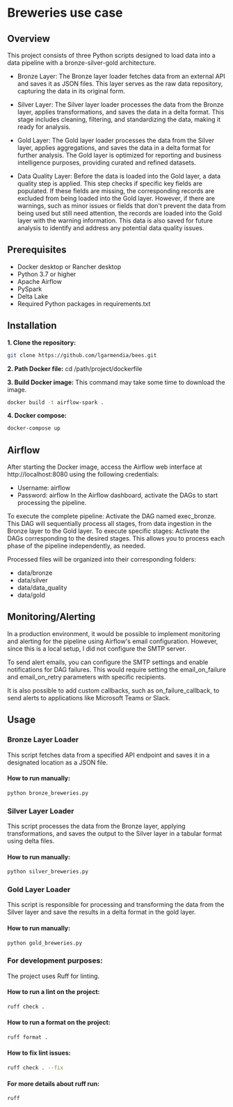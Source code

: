 # Breweries use case

## Overview
This project consists of three Python scripts designed to load data into a data pipeline with a bronze-silver-gold architecture.

- Bronze Layer: The Bronze layer loader fetches data from an external API and saves it as JSON files. This layer serves as the raw data repository, capturing the data in its original form.

- Silver Layer: The Silver layer loader processes the data from the Bronze layer, applies transformations, and saves the data in a delta format. This stage includes cleaning, filtering, and standardizing the data, making it ready for analysis.

- Gold Layer: The Gold layer loader processes the data from the Silver layer, applies aggregations, and saves the data in a delta format for further analysis. The Gold layer is optimized for reporting and business intelligence purposes, providing curated and refined datasets.

- Data Quality Layer: Before the data is loaded into the Gold layer, a data quality step is applied. This step checks if specific key fields are populated. If these fields are missing, the corresponding records are excluded from being loaded into the Gold layer. However, if there are warnings, such as minor issues or fields that don't prevent the data from being used but still need attention, the records are loaded into the Gold layer with the warning information. This data is also saved for future analysis to identify and address any potential data quality issues.

## Prerequisites
- Docker desktop or Rancher desktop
- Python 3.7 or higher
- Apache Airflow
- PySpark
- Delta Lake
- Required Python packages in requirements.txt

## Installation
**1. Clone the repository:**
```bash
git clone https://github.com/lgarmendia/bees.git
```
**2. Path Docker file:**
cd /path/project/dockerfile

**3. Build Docker image:**
This command may take some time to download the image.
```bash
docker build -t airflow-spark .
```
**4. Docker compose:**
```bash
docker-compose up
```

## Airflow
After starting the Docker image, access the Airflow web interface at http://localhost:8080 using the following credentials:

- Username: airflow
- Password: airflow
In the Airflow dashboard, activate the DAGs to start processing the pipeline.

To execute the complete pipeline: Activate the DAG named exec_bronze. This DAG will sequentially process all stages, from data ingestion in the Bronze layer to the Gold layer.
To execute specific stages: Activate the DAGs corresponding to the desired stages. This allows you to process each phase of the pipeline independently, as needed.

Processed files will be organized into their corresponding folders:
   * data/bronze
   * data/silver
   * data/data_quality
   * data/gold

## Monitoring/Alerting
In a production environment, it would be possible to implement monitoring and alerting for the pipeline using Airflow's email configuration. However, since this is a local setup, I did not configure the SMTP server.

To send alert emails, you can configure the SMTP settings and enable notifications for DAG failures. This would require setting the email_on_failure and email_on_retry parameters with specific recipients.

It is also possible to add custom callbacks, such as on_failure_callback, to send alerts to applications like Microsoft Teams or Slack.

## Usage
### Bronze Layer Loader
This script fetches data from a specified API endpoint and saves it in a designated location as a JSON file.
#### How to run manually:
```bash
python bronze_breweries.py
```
### Silver Layer Loader
This script processes the data from the Bronze layer, applying transformations, and saves the output to the Silver layer in a tabular format using delta files.
#### How to run manually:
```bash
python silver_breweries.py
```
### Gold Layer Loader
This script is responsible for processing and transforming the data from the Silver layer and save the results in a delta format in the gold layer.
#### How to run manually:
```bash
python gold_breweries.py
```

### For development purposes:
The project uses Ruff for linting.
#### How to run a lint on the project:
```bash
ruff check .
```
#### How to run a format on the project:
```bash
ruff format .
```
#### How to fix lint issues:
```bash
ruff check . --fix
```
#### For more details about ruff run:
```bash
ruff
```
